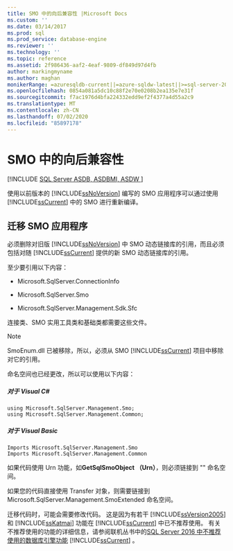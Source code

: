```yaml
---
title: SMO 中的向后兼容性 |Microsoft Docs
ms.custom: ''
ms.date: 03/14/2017
ms.prod: sql
ms.prod_service: database-engine
ms.reviewer: ''
ms.technology: ''
ms.topic: reference
ms.assetid: 2f986436-aaf2-4eaf-9809-df849d97d4fb
author: markingmyname
ms.author: maghan
monikerRange: =azuresqldb-current||=azure-sqldw-latest||>=sql-server-2016||=sqlallproducts-allversions||>=sql-server-linux-2017||=azuresqldb-mi-current
ms.openlocfilehash: 0854a081a5dc10c88f2e70e0208b2ea135e7e31f
ms.sourcegitcommit: f7ac1976d4bfa224332edd9ef2f4377a4d55a2c9
ms.translationtype: MT
ms.contentlocale: zh-CN
ms.lasthandoff: 07/02/2020
ms.locfileid: "85897178"
---
```

# <a name="backward-compatibility-in-smo"></a>SMO 中的向后兼容性
[!INCLUDE [SQL Server ASDB, ASDBMI, ASDW ](../../includes/applies-to-version/sql-asdb-asdbmi-asdw.md)]

  使用以前版本的 [!INCLUDE[ssNoVersion](../../includes/ssnoversion-md.md)] 编写的 SMO 应用程序可以通过使用 [!INCLUDE[ssCurrent](../../includes/sscurrent-md.md)] 中的 SMO 进行重新编译。  
  
## <a name="migrating-smo-applications"></a>迁移 SMO 应用程序  
 必须删除对旧版 [!INCLUDE[ssNoVersion](../../includes/ssnoversion-md.md)] 中 SMO 动态链接库的引用，而且必须包括对随 [!INCLUDE[ssCurrent](../../includes/sscurrent-md.md)] 提供的新 SMO 动态链接库的引用。  
  
 至少要引用以下内容：  
  
-   Microsoft.SqlServer.ConnectionInfo  
  
-   Microsoft.SqlServer.Smo  
  
-   Microsoft.SqlServer.Management.Sdk.Sfc  
  
 连接类、SMO 实用工具类和基础类都需要这些文件。  
  
> [!NOTE]  
>  SmoEnum.dll 已被移除，所以，必须从 SMO [!INCLUDE[ssCurrent](../../includes/sscurrent-md.md)] 项目中移除对它的引用。  
  
 命名空间也已经更改，所以可以使用以下内容：  
  
##### <a name="for-visual-c"></a>对于 Visual C#  
  
```  
using Microsoft.SqlServer.Management.Smo;  
using Microsoft.SqlServer.Management.Common;  
```  
  
##### <a name="for-visual-basic"></a>对于 Visual Basic  
  
```  
Imports Microsoft.SqlServer.Management.Smo  
Imports Microsoft.SqlServer.Management.Common  
```  
  
 如果代码使用 Urn 功能，如**GetSqlSmoObject （Urn）**，则必须链接到 "" 命名空间。  
  
 如果您的代码直接使用 Transfer 对象，则需要链接到 Microsoft.SqlServer.Management.SmoExtended 命名空间。  
  
 迁移代码时，可能会需要修改代码。 这是因为有若干 [!INCLUDE[ssVersion2005](../../includes/ssversion2005-md.md)] 和 [!INCLUDE[ssKatmai](../../includes/sskatmai-md.md)] 功能在 [!INCLUDE[ssCurrent](../../includes/sscurrent-md.md)] 中已不推荐使用。 有关不推荐使用的功能的详细信息，请参阅联机丛书中的[SQL Server 2016 中不推荐使用的数据库引擎功能](../../database-engine/deprecated-database-engine-features-in-sql-server-2016.md) [!INCLUDE[ssCurrent](../../includes/sscurrent-md.md)] 。  
  
  
